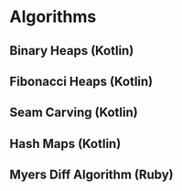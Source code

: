 # Algorithms

## Binary Heaps (Kotlin)

## Fibonacci Heaps (Kotlin)

## Seam Carving (Kotlin)

## Hash Maps (Kotlin)

## Myers Diff Algorithm (Ruby)
